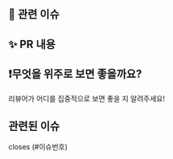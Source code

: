## 📌 관련 이슈
<!-- 관련 있는 이슈 번호를 {#003}과 같이 기입해주세요.
해당 pull request를 merge할 때, 이슈를 close하려면
{closed #003}과 같이 기입해주세요. -->

## ✨ PR 내용
<!-- PR에 대한 내용을 설명해주세요. -->


## ❗️무엇을 위주로 보면 좋을까요?
리뷰어가 어디를 집중적으로 보면 좋을 지 알려주세요!

## 관련된 이슈
closes (#이슈번호)
